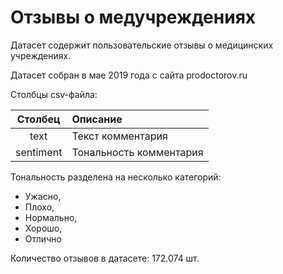 Отзывы о медучреждениях
=======================

Датасет содержит пользовательские отзывы о медицинских учреждениях.

Датасет собран в мае 2019 года с сайта prodoctorov.ru

Столбцы csv-файла:

| Столбец | Описание              |
|:-------:|:----------------------|
|text     |Текст комментария      |
|sentiment|Тональность комментария|

Тональность разделена на несколько категорий:
* Ужасно,
* Плохо,
* Нормально,
* Хорошо,
* Отлично

Количество отзывов в датасете: 172.074 шт.